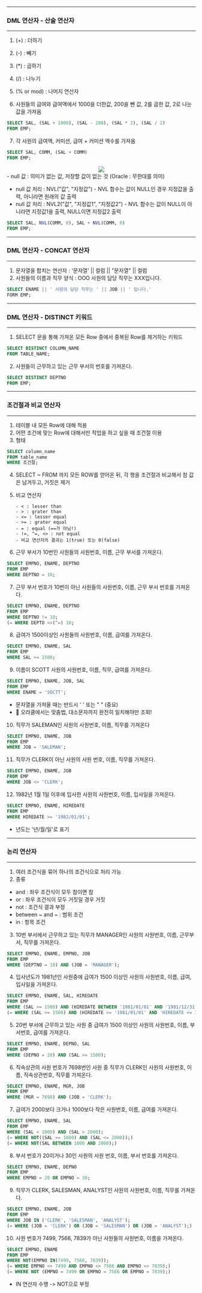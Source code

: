 -----
### DML 연산자 - 산술 연산자
-----
1. (+) : 더하기
2. (-) : 빼기
3. (*) : 곱하기
4. (/) : 나누기
5. (% or mod) : 나머지 연산자

6. 사원들의 급여와 급여액에서 1000을 더한값, 200을 뺀 값, 2를 곱한 값, 2로 나눈 값을 가져옴
```sql
SELECT SAL, (SAL + 1000), (SAL - 200), (SAL * 2), (SAL / 2)
FROM EMP;
```

7. 각 사원의 급여액, 커미션, 급여 + 커미션 액수를 가져옴
```sql
SELECT SAL, COMM, (SAL + COMM)
FROM EMP;
```
<div align = "center">
<img src = "https://github.com/sooyounghan/DataBase/assets/34672301/3552a7a8-cf8c-490a-8469-41542a14640c">
</div>
  - null 값 : 의미가 없는 값, 저장할 값이 없는 것 (Oracle : 무한대를 의미)

  - null 값 처리 : NVL("값", "지정값") - NVL 함수는 값이 NULL인 경우 지정값을 출력, 아니라면 원래의 값 출력
  - null 값 처리 : NVL2("값", "지정값1", "지정값2") - NVL 함수는 값이 NULL이 아니라면 지정값1을 출력, NULL이면 지정값2 출력

```sql
SELECT SAL, NVL(COMM, 0), SAL + NVL(COMM, 0)
FROM EMP;
```

-----
### DML 연산자 - CONCAT 연산자
-----
1. 문자열을 합치는 연산자 : '문자열' || 컬럼 || "문자열" || 컬럼
2. 사원들의 이름과 직무 양식 : OOO 사원의 담당 직무는 XXX입니다.
```sql
SELECT ENAME || ' 사원의 담당 직무는 ' || JOB || ' 입니다.'
FORM EMP;
```

-----
### DML 연산자 - DISTINCT 키워드
-----
1. SELECT 문을 통해 가져온 모든 Row 중에서 중복된 Row를 제거하는 키워드
```sql
SELECT DISTINCT COLUMN_NAME
FROM TABLE_NAME;
```
2. 사원들이 근무하고 있는 근무 부서의 번호를 가져온다.
```sql
SELECT DISTINCT DEPTNO
FROM EMP;
```

-----
### 조건절과 비교 연산자
-----
1. 테이블 내 모든 Row에 대해 적용
2. 어떤 조건에 맞는 Row에 대해서만 작업을 하고 싶을 때 조건절 이용
3. 형태
```sql
SELECT column_name
FROM table_name
WHERE 조건절;
```
4. SELECT ~ FROM 까지 모든 ROW를 얻어온 뒤, 각 행을 조건절과 비교해서 참 값은 남겨두고, 거짓은 제거
5. 비교 연산자

       - < : lesser than
       - > : grater than
       - <= : lesser equal
       - >= : grater equal
       - = : equal (==가 아님!)
       - !=, ^=, <> : not equal
       - 비교 연산자의 결과는 1(true) 또는 0(false)

7. 근무 부서가 10번인 사원들의 사원번호, 이름, 근무 부서를 가져온다.
```sql
SELECT EMPNO, ENAME, DEPTNO
FROM EMP
WHERE DEPTNO = 10;
```

7. 근무 부서 번호가 10번이 아닌 사원들의 사원번호, 이름, 근무 부서 번호를 가져온다.
```sql
SELECT EMPNO, ENAME, DEPTNO
FROM EMP
WHERE DEPTNO != 10;
(= WHERE DEPTO <>(^=) 10;
```

8. 급여가 1500이상인 사원들의 사원번호, 이름, 급여를 가져온다.
```sql
SELECT EMPNO, ENAME, SAL
FROM EMP
WHERE SAL >= 1500;
```

9. 이름이 SCOTT 사원의 사원번호, 이름, 직무, 급여를 가져온다.
```sql
SELECT EMPNO, ENAME, JOB, SAL
FROM EMP
WHERE ENAME = 'SOCTT';
```
   - 문자열을 가져올 때는 반드시 ' ' 또는 " " (중요)
   - 🎈 오라클에서는 맞춤법, 대소문자까지 완전히 일치해야만 조회!
     
10. 직무가 SALEMAN인 사원의 사원번호, 이름, 직무를 가져온다
```sql
SELECT EMPNO, ENAME, JOB
FROM EMP
WHERE JOB = 'SALEMAN';
```

11. 직무가 CLERK이 아닌 사원의 사원 번호, 이름, 직무를 가져온다.
```sql
SELECT EMPNO, ENAME, JOB
FROM EMP
WHERE JOB <> 'CLERK';
```

12. 1982년 1월 1일 이후에 입사한 사원의 사원번호, 이름, 입사일을 가져온다.
```sql
SELECT EMPNO, ENAME, HIREDATE
FROM EMP
WHERE HIREDATE >= '1982/01/01';
```
   - 년도는 '년/월/일'로 표기

-----
### 논리 연산자
-----
1. 여러 조건식을 묶어 하나의 조건식으로 처리 가능
2. 종류
  - and : 좌우 조건식이 모두 참이면 참
  - or : 좌우 조건식이 모두 거짓일 경우 거짓
  - not : 조건식 결과 부정
  - between ~ and ~ : 범위 조건
  - in : 항목 조건

3. 10번 부서에서 근무하고 있는 직무가 MANAGER인 사원의 사원번호, 이름, 근무부서, 직무를 가져온다.
```sql
SELECT EMPNO, ENAME, EMPNO, JOB
FROM EMP
WHERE (DEPTNO = 10) AND (JOB = 'MANAGER');
```

4. 입사년도가 1981년인 사원중에 급여가 1500 이상인 사원의 사원번호, 이름, 급여, 입사일을 가져온다.
```sql
SELECT EMPNO, ENAME, SAL, HIREDATE
FROM EMP 
WHERE (SAL >= 1500) AND (HIREDATE BETWEEN '1981/01/01' AND '1981/12/31');
(= WHERE (SAL >= 1500) AND (HIREDATE >= '1981/01/01' AND 'HIREDATE <= 1981/12/31');
```

5. 20번 부서에 근무하고 있는 사원 중 급여가 1500 이상인 사원의 사원번호, 이름, 부서번호, 급여를 가져온다.
```sql
SELECT EMPNO, ENAME, DEPNO, SAL
FROM EMP
WHERE (DEPNO = 20) AND (SAL >= 1500);
```

6. 직속상관의 사원 번호가 7698번인 사원 중 직무가 CLERK인 사원의 사원번호, 이름, 직속상관번호, 직무를 가져온다.
```sql
SELECT EMPNO, ENAME, MGR, JOB
FROM EMP
WHERE (MGR = 7698) AND (JOB = 'CLERK');
```

7. 급여가 2000보다 크거나 1000보다 작은 사원번호, 이름, 급여를 가져온다.
```sql
SELECT EMPNO, ENAME, SAL
FROM EMP
WHERE (SAL < 1000) AND (SAL > 2000);
(= WHERE NOT((SAL >= 1000) AND (SAL <= 2000));)
(= WHERE NOT(SAL BETWEEN 1000 AND 2000);) 
```

8. 부서 번호가 20이거나 30인 사원의 사원 번호, 이름, 부서 번호를 가져온다.
```sql
SELECT EMPNO, ENAME, DEPNO
FROM EMP
WHERE EMPNO = 20 OR EMPNO = 30;
```

9. 직무가 CLERK, SALESMAN, ANALYST인 사원의 사원번호, 이름, 직무를 가져온다.
```sql
SELECT EMPNO, ENAME, JOB
FROM EMP
WHERE JOB IN ('CLERK', 'SALESMAN', 'ANALYST');
(= WHERE (JOB = 'CLERK') OR (JOB = 'SALESMAN') OR (JOB = 'ANALYST');)
```

10. 사원 번호가 7499, 7566, 7839가 아닌 사원들의 사원번호, 이름을 가져온다.
```sql
SELECT EMPNO, ENAME
FROM EMP
WHERE NOT(EMPNO IN(7499, 7566, 7839));
(= WHERE EMPNO <> 7499 AND EMPNO <> 7566 AND EMPNO <> 7839);)
(= WHERE NOT (EMPNO = 7499 OR EMPNO = 7566 OR EMPNO = 7839);)
```
  - IN 연산자 수행 -> NOT으로 부정
